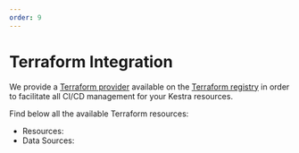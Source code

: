 ```yaml
---
order: 9
---
```

# Terraform Integration


We provide a [Terraform provider](https://registry.terraform.io/providers/kestra-io/kestra/latest) available on the [Terraform registry](https://registry.terraform.io/) in order to facilitate all CI/CD management for your Kestra resources.

Find below all the available Terraform resources: 

* Resources:
  <ChildTableOfContents pageUrl="/docs/terraform/resources/"/>
* Data Sources:
  <ChildTableOfContents pageUrl="/docs/terraform/data-sources/"/>


